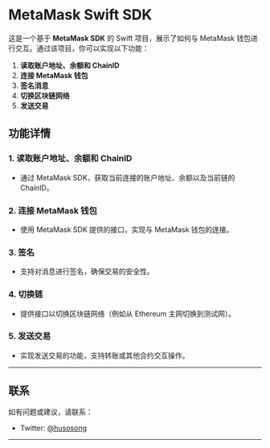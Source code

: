 # MetaMask Swift SDK

这是一个基于 **MetaMask SDK** 的 Swift 项目，展示了如何与 MetaMask 钱包进行交互。通过该项目，你可以实现以下功能：

1. **读取账户地址、余额和 ChainID**  
2. **连接 MetaMask 钱包**  
3. **签名消息**  
4. **切换区块链网络**  
5. **发送交易**

## 功能详情

### 1. 读取账户地址、余额和 ChainID
- 通过 MetaMask SDK，获取当前连接的账户地址、余额以及当前链的 ChainID。

### 2. 连接 MetaMask 钱包
- 使用 MetaMask SDK 提供的接口，实现与 MetaMask 钱包的连接。

### 3. 签名
- 支持对消息进行签名，确保交易的安全性。

### 4. 切换链
- 提供接口以切换区块链网络（例如从 Ethereum 主网切换到测试网）。

### 5. 发送交易
- 实现发送交易的功能，支持转账或其他合约交互操作。

---

## 联系
如有问题或建议，请联系：  
- Twitter: [@husosong](https://x.com/husosong)

---
